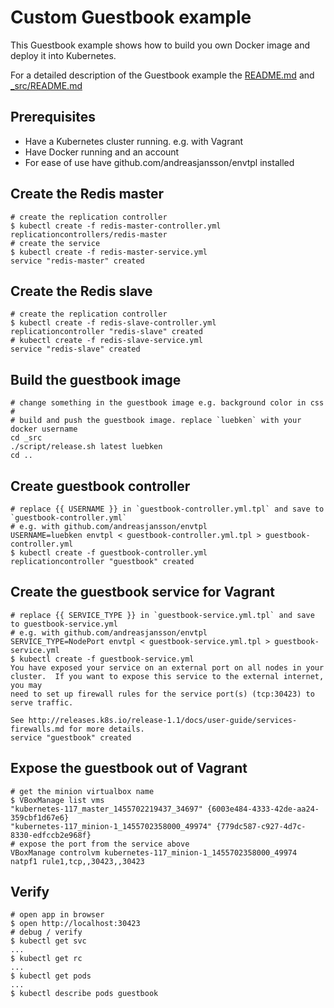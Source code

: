 # Custom Guestbook example 

This Guestbook example shows how to build you own Docker image and deploy it into Kubernetes.

For a detailed description of the Guestbook example the [README.md](README.md) and [_src/README.md](_src/README.md)

## Prerequisites

* Have a Kubernetes cluster running. e.g. with Vagrant
* Have Docker running and an account
* For ease of use have github.com/andreasjansson/envtpl installed


## Create the Redis master

    # create the replication controller
    $ kubectl create -f redis-master-controller.yml
    replicationcontrollers/redis-master
    # create the service
    $ kubectl create -f redis-master-service.yml
	service "redis-master" created

## Create the Redis slave

    # create the replication controller
    $ kubectl create -f redis-slave-controller.yml
	replicationcontroller "redis-slave" created
    # kubectl create -f redis-slave-service.yml
	service "redis-slave" created

## Build the guestbook image

	# change something in the guestbook image e.g. background color in css
	# 
	# build and push the guestbook image. replace `luebken` with your docker username
	cd _src
	./script/release.sh latest luebken
	cd ..

## Create guestbook controller
	
	# replace {{ USERNAME }} in `guestbook-controller.yml.tpl` and save to `guestbook-controller.yml`
	# e.g. with github.com/andreasjansson/envtpl
	USERNAME=luebken envtpl < guestbook-controller.yml.tpl > guestbook-controller.yml
	$ kubectl create -f guestbook-controller.yml
	replicationcontroller "guestbook" created


## Create the guestbook service for Vagrant
	
	# replace {{ SERVICE_TYPE }} in `guestbook-service.yml.tpl` and save to guestbook-service.yml
	# e.g. with github.com/andreasjansson/envtpl
	SERVICE_TYPE=NodePort envtpl < guestbook-service.yml.tpl > guestbook-service.yml
	$ kubectl create -f guestbook-service.yml
	You have exposed your service on an external port on all nodes in your
	cluster.  If you want to expose this service to the external internet, you may
	need to set up firewall rules for the service port(s) (tcp:30423) to serve traffic.

	See http://releases.k8s.io/release-1.1/docs/user-guide/services-firewalls.md for more details.
	service "guestbook" created

## Expose the guestbook out of Vagrant
		
	# get the minion virtualbox name
	$ VBoxManage list vms
	"kubernetes-117_master_1455702219437_34697" {6003e484-4333-42de-aa24-359cbf1d67e6}
	"kubernetes-117_minion-1_1455702358000_49974" {779dc587-c927-4d7c-8330-edfccb2e968f}
	# expose the port from the service above
	VBoxManage controlvm kubernetes-117_minion-1_1455702358000_49974 natpf1 rule1,tcp,,30423,,30423

## Verify

	# open app in browser
	$ open http://localhost:30423
	# debug / verify
	$ kubectl get svc
	...
	$ kubectl get rc
	...
	$ kubectl get pods
	...
    $ kubectl describe pods guestbook